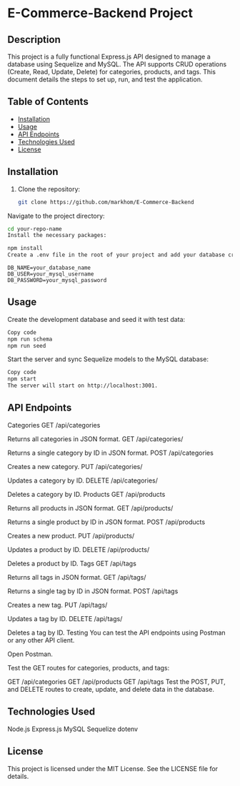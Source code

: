 # E-Commerce-Backend Project

## Description

This project is a fully functional Express.js API designed to manage a database using Sequelize and MySQL. The API supports CRUD operations (Create, Read, Update, Delete) for categories, products, and tags. This document details the steps to set up, run, and test the application.

## Table of Contents
- [Installation](#installation)
- [Usage](#usage)
- [API Endpoints](#api-endpoints)
- [Technologies Used](#technologies-used)
- [License](#license)

## Installation

1. Clone the repository:
   ```bash
   git clone https://github.com/markhom/E-Commerce-Backend 
Navigate to the project directory:

```bash
cd your-repo-name
Install the necessary packages:
```

```bash
npm install
Create a .env file in the root of your project and add your database credentials:
```

```env
DB_NAME=your_database_name
DB_USER=your_mysql_username
DB_PASSWORD=your_mysql_password
```
## Usage
Create the development database and seed it with test data:

```bash
Copy code
npm run schema
npm run seed
```

Start the server and sync Sequelize models to the MySQL database:

```bash
Copy code
npm start
The server will start on http://localhost:3001.
```

## API Endpoints
Categories
GET /api/categories

Returns all categories in JSON format.
GET /api/categories/

Returns a single category by ID in JSON format.
POST /api/categories

Creates a new category.
PUT /api/categories/

Updates a category by ID.
DELETE /api/categories/

Deletes a category by ID.
Products
GET /api/products

Returns all products in JSON format.
GET /api/products/

Returns a single product by ID in JSON format.
POST /api/products

Creates a new product.
PUT /api/products/

Updates a product by ID.
DELETE /api/products/

Deletes a product by ID.
Tags
GET /api/tags

Returns all tags in JSON format.
GET /api/tags/

Returns a single tag by ID in JSON format.
POST /api/tags

Creates a new tag.
PUT /api/tags/

Updates a tag by ID.
DELETE /api/tags/

Deletes a tag by ID.
Testing
You can test the API endpoints using Postman or any other API client.

Open Postman.

Test the GET routes for categories, products, and tags:

GET /api/categories
GET /api/products
GET /api/tags
Test the POST, PUT, and DELETE routes to create, update, and delete data in the database.

## Technologies Used
Node.js
Express.js
MySQL
Sequelize
dotenv

## License
This project is licensed under the MIT License. See the LICENSE file for details.